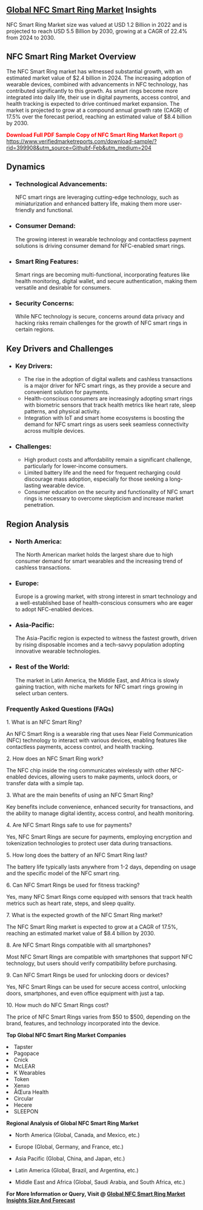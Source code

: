 <h2><a href="https://www.verifiedmarketreports.com/download-sample/?rid=399908&amp;utm_source=Githubf&amp;utm_medium=204" target="_blank">Global NFC Smart Ring Market</a> Insights</h2><p>NFC Smart Ring Market size was valued at USD 1.2 Billion in 2022 and is projected to reach USD 5.5 Billion by 2030, growing at a CAGR of 22.4% from 2024 to 2030.</p><p> <h2>NFC Smart Ring Market Overview</h2> <p>The NFC Smart Ring market has witnessed substantial growth, with an estimated market value of $2.4 billion in 2024. The increasing adoption of wearable devices, combined with advancements in NFC technology, has contributed significantly to this growth. As smart rings become more integrated into daily life, their use in digital payments, access control, and health tracking is expected to drive continued market expansion. The market is projected to grow at a compound annual growth rate (CAGR) of 17.5% over the forecast period, reaching an estimated value of $8.4 billion by 2030.</p> <p><p><span class=""><span style="color: #ff0000;"><strong>Download Full PDF Sample Copy of NFC Smart Ring Market Report</strong> @ </span><a href="https://www.verifiedmarketreports.com/download-sample/?rid=399908&amp;utm_source=Githubf-Feb&amp;utm_medium=204" target="_blank">https://www.verifiedmarketreports.com/download-sample/?rid=399908&amp;utm_source=Githubf-Feb&amp;utm_medium=204</a></span></p></p> <h2>Dynamics</h2> <ul> <li><h3>Technological Advancements:</h3> NFC smart rings are leveraging cutting-edge technology, such as miniaturization and enhanced battery life, making them more user-friendly and functional.</li> <li><h3>Consumer Demand:</h3> The growing interest in wearable technology and contactless payment solutions is driving consumer demand for NFC-enabled smart rings.</li> <li><h3>Smart Ring Features:</h3> Smart rings are becoming multi-functional, incorporating features like health monitoring, digital wallet, and secure authentication, making them versatile and desirable for consumers.</li> <li><h3>Security Concerns:</h3> While NFC technology is secure, concerns around data privacy and hacking risks remain challenges for the growth of NFC smart rings in certain regions.</li> </ul> <h2>Key Drivers and Challenges</h2> <ul> <li><h3>Key Drivers:</h3> <ul> <li>The rise in the adoption of digital wallets and cashless transactions is a major driver for NFC smart rings, as they provide a secure and convenient solution for payments.</li> <li>Health-conscious consumers are increasingly adopting smart rings with biometric sensors that track health metrics like heart rate, sleep patterns, and physical activity.</li> <li>Integration with IoT and smart home ecosystems is boosting the demand for NFC smart rings as users seek seamless connectivity across multiple devices.</li> </ul> </li> <li><h3>Challenges:</h3> <ul> <li>High product costs and affordability remain a significant challenge, particularly for lower-income consumers.</li> <li>Limited battery life and the need for frequent recharging could discourage mass adoption, especially for those seeking a long-lasting wearable device.</li> <li>Consumer education on the security and functionality of NFC smart rings is necessary to overcome skepticism and increase market penetration.</li> </ul> </li> </ul> <h2>Region Analysis</h2> <ul> <li><h3>North America:</h3> The North American market holds the largest share due to high consumer demand for smart wearables and the increasing trend of cashless transactions.</li> <li><h3>Europe:</h3> Europe is a growing market, with strong interest in smart technology and a well-established base of health-conscious consumers who are eager to adopt NFC-enabled devices.</li> <li><h3>Asia-Pacific:</h3> The Asia-Pacific region is expected to witness the fastest growth, driven by rising disposable incomes and a tech-savvy population adopting innovative wearable technologies.</li> <li><h3>Rest of the World:</h3> The market in Latin America, the Middle East, and Africa is slowly gaining traction, with niche markets for NFC smart rings growing in select urban centers.</li> </ul> <h3>Frequently Asked Questions (FAQs)</h3> <p>1. What is an NFC Smart Ring?</p> <p>An NFC Smart Ring is a wearable ring that uses Near Field Communication (NFC) technology to interact with various devices, enabling features like contactless payments, access control, and health tracking.</p> <p>2. How does an NFC Smart Ring work?</p> <p>The NFC chip inside the ring communicates wirelessly with other NFC-enabled devices, allowing users to make payments, unlock doors, or transfer data with a simple tap.</p> <p>3. What are the main benefits of using an NFC Smart Ring?</p> <p>Key benefits include convenience, enhanced security for transactions, and the ability to manage digital identity, access control, and health monitoring.</p> <p>4. Are NFC Smart Rings safe to use for payments?</p> <p>Yes, NFC Smart Rings are secure for payments, employing encryption and tokenization technologies to protect user data during transactions.</p> <p>5. How long does the battery of an NFC Smart Ring last?</p> <p>The battery life typically lasts anywhere from 1-2 days, depending on usage and the specific model of the NFC smart ring.</p> <p>6. Can NFC Smart Rings be used for fitness tracking?</p> <p>Yes, many NFC Smart Rings come equipped with sensors that track health metrics such as heart rate, steps, and sleep quality.</p> <p>7. What is the expected growth of the NFC Smart Ring market?</p> <p>The NFC Smart Ring market is expected to grow at a CAGR of 17.5%, reaching an estimated market value of $8.4 billion by 2030.</p> <p>8. Are NFC Smart Rings compatible with all smartphones?</p> <p>Most NFC Smart Rings are compatible with smartphones that support NFC technology, but users should verify compatibility before purchasing.</p> <p>9. Can NFC Smart Rings be used for unlocking doors or devices?</p> <p>Yes, NFC Smart Rings can be used for secure access control, unlocking doors, smartphones, and even office equipment with just a tap.</p> <p>10. How much do NFC Smart Rings cost?</p> <p>The price of NFC Smart Rings varies from $50 to $500, depending on the brand, features, and technology incorporated into the device.</p> </p><p><strong>Top Global NFC Smart Ring Market Companies</strong></p><div data-test-id=""><p><li>Tapster</li><li> Pagopace</li><li> Cnick</li><li> McLEAR</li><li> K Wearables</li><li> Token</li><li> Xenxo</li><li> ÅŒura Health</li><li> Circular</li><li> Hecere</li><li> SLEEPON</li></p><div><strong>Regional Analysis of&nbsp;Global NFC Smart Ring Market</strong></div><ul><li dir="ltr"><p dir="ltr">North America&nbsp;(Global, Canada, and Mexico, etc.)</p></li><li dir="ltr"><p dir="ltr">Europe (Global, Germany, and France, etc.)</p></li><li dir="ltr"><p dir="ltr">Asia Pacific&nbsp;(Global, China, and Japan, etc.)</p></li><li dir="ltr"><p dir="ltr">Latin America&nbsp;(Global, Brazil, and Argentina, etc.)</p></li><li dir="ltr">Middle East and Africa&nbsp;(Global, Saudi Arabia, and South Africa, etc.)</li></ul><p><strong>For More Information or Query, Visit @&nbsp;</strong><strong><a href="https://www.verifiedmarketreports.com/product/nfc-smart-ring-market/?utm_source=Githubf&amp;utm_medium=204" target="_blank">Global NFC Smart Ring Market Insights Size And Forecast</a></strong></p></div>
